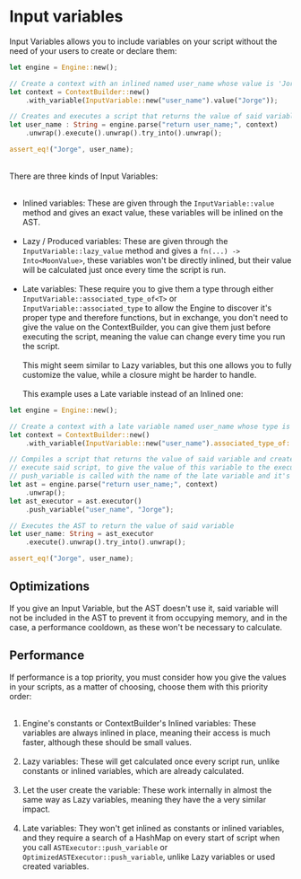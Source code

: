 # Input variables

Input Variables allows you to include variables on your script without
the need of your users to create or declare them:


````rust
let engine = Engine::new();

// Create a context with an inlined named user_name whose value is 'Jorge'
let context = ContextBuilder::new()
    .with_variable(InputVariable::new("user_name").value("Jorge"));

// Creates and executes a script that returns the value of said variable
let user_name : String = engine.parse("return user_name;", context)
    .unwrap().execute().unwrap().try_into().unwrap();

assert_eq!("Jorge", user_name);
````

<br>
There are three kinds of Input Variables:<br><br>

- Inlined variables: These are given through the ``InputVariable::value`` 
method and gives an exact value, these variables will be inlined on the
AST.<br><br>
- Lazy / Produced variables: These are given through the
``InputVariable::lazy_value`` method and gives a 
``fn(...) -> Into<MoonValue>``, these variables won't be directly inlined,
but their value will be calculated just once every time the script is run.<br><br>
- Late variables: These require you to give them a type through either 
``InputVariable::associated_type_of<T>`` or ``InputVariable::associated_type``
to allow the Engine to discover it's proper type and therefore functions, 
but in exchange, you don't need to give the value on the ContextBuilder,
you can give them just before executing the script, meaning the value can
change every time you run the script.<br><br>
This might seem similar to Lazy variables, but this one allows you to 
fully customize the value, while a closure might be harder to handle. <br><br>
This example uses a Late variable instead of an Inlined one:

````rust
let engine = Engine::new();

// Create a context with a late variable named user_name whose type is that of a String
let context = ContextBuilder::new()
    .with_variable(InputVariable::new("user_name").associated_type_of::<String>());

// Compiles a script that returns the value of said variable and creates an executor to
// execute said script, to give the value of this variable to the executor, the method
// push_variable is called with the name of the late variable and it's value
let ast = engine.parse("return user_name;", context)
    .unwrap();
let ast_executor = ast.executor()
    .push_variable("user_name", "Jorge");

// Executes the AST to return the value of said variable
let user_name: String = ast_executor
    .execute().unwrap().try_into().unwrap();

assert_eq!("Jorge", user_name);
````

## Optimizations
If you give an Input Variable, but the AST doesn't use it, said variable
will not be included in the AST to prevent it from occupying memory, and 
in the case, a performance cooldown, as these won't be necessary to 
calculate.

## Performance
If performance is a top priority, you must consider how you give the values
in your scripts, as a matter of choosing, choose them with this priority
order:<br><br>

1. Engine's constants or ContextBuilder's Inlined variables: These variables
are always inlined in place, meaning their access is much faster, although
these should be small values.<br><br>
2. Lazy variables: These will get calculated once every script run, unlike 
constants or inlined variables, which are already calculated.<br><br>
3. Let the user create the variable: These work internally in almost the 
same way as Lazy variables, meaning they have the a very similar impact.
<br><br>
4. Late variables: They won't get inlined as constants or inlined variables,
and they require a search of a HashMap on every start of script when you
call ``ASTExecutor::push_variable`` or ``OptimizedASTExecutor::push_variable``,
unlike Lazy variables or used created variables.